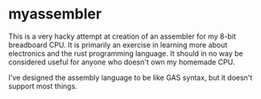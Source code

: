 # myassembler

This is a very hacky attempt at creation of an assembler for my 8-bit breadboard CPU. It is primarily an exercise in learning more about electronics and the rust programming language. It should in no way be considered useful for anyone who doesn't own my homemade CPU. 

I've designed the assembly language to be like GAS syntax, but it doesn't support most things. 
